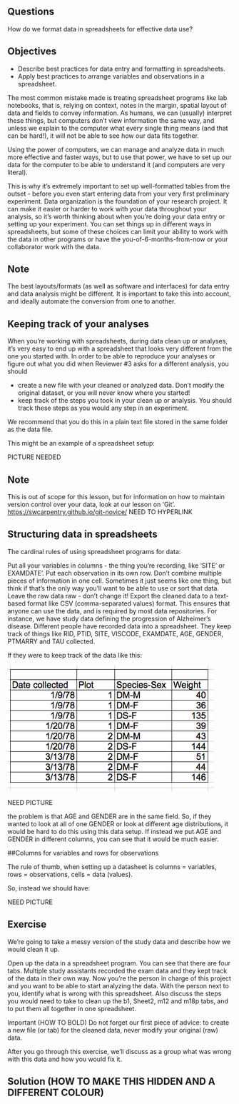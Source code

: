 ## Questions
How do we format data in spreadsheets for effective data use?

## Objectives
- Describe best practices for data entry and formatting in spreadsheets.
- Apply best practices to arrange variables and observations in a spreadsheet.

The most common mistake made is treating spreadsheet programs like lab notebooks, that is, relying on context, notes in the margin, spatial layout of data and fields to convey information. As humans, we can (usually) interpret these things, but computers don’t view information the same way, and unless we explain to the computer what every single thing means (and that can be hard!), it will not be able to see how our data fits together.

Using the power of computers, we can manage and analyze data in much more effective and faster ways, but to use that power, we have to set up our data for the computer to be able to understand it (and computers are very literal).

This is why it’s extremely important to set up well-formatted tables from the outset - before you even start entering data from your very first preliminary experiment. Data organization is the foundation of your research project. It can make it easier or harder to work with your data throughout your analysis, so it’s worth thinking about when you’re doing your data entry or setting up your experiment. You can set things up in different ways in spreadsheets, but some of these choices can limit your ability to work with the data in other programs or have the you-of-6-months-from-now or your collaborator work with the data.

## Note

The best layouts/formats (as well as software and interfaces) for data entry and data analysis might be different. It is important to take this into account, and ideally automate the conversion from one to another.

## Keeping track of your analyses

When you’re working with spreadsheets, during data clean up or analyses, it’s very easy to end up with a spreadsheet that looks very different from the one you started with. In order to be able to reproduce your analyses or figure out what you did when Reviewer #3 asks for a different analysis, you should

- create a new file with your cleaned or analyzed data. Don’t modify the original dataset, or you will never know where you started!
- keep track of the steps you took in your clean up or analysis. You should track these steps as you would any step in an experiment. 

We recommend that you do this in a plain text file stored in the same folder as the data file.

This might be an example of a spreadsheet setup:

PICTURE NEEDED

## Note

This is out of scope for this lesson, but for information on how to maintain version control over your data, look at our lesson on ‘Git’. https://swcarpentry.github.io/git-novice/ NEED TO HYPERLINK

## Structuring data in spreadsheets

The cardinal rules of using spreadsheet programs for data:

Put all your variables in columns - the thing you’re recording, like ‘SITE’ or EXAMDATE’.
Put each observation in its own row.
Don’t combine multiple pieces of information in one cell. Sometimes it just seems like one thing, but think if that’s the only way you’ll want to be able to use or sort that data.
Leave the raw data raw - don’t change it!
Export the cleaned data to a text-based format like CSV (comma-separated values) format. This ensures that anyone can use the data, and is required by most data repositories.
For instance, we have study data defining the progression of Alzheimer’s disease. Different people have recorded data into a spreadsheet. They keep track of things like RID, PTID, SITE, VISCODE, EXAMDATE, AGE, GENDER, PTMARRY and TAU collected.

If they were to keep track of the data like this:

![alttext](/fig/multiple-info.png)

NEED PICTURE

the problem is that AGE and GENDER are in the same field. So, if they wanted to look at all of one GENDER or look at different age distributions, it would be hard to do this using this data setup. If instead we put AGE and GENDER in different columns, you can see that it would be much easier.

##Columns for variables and rows for observations

The rule of thumb, when setting up a datasheet is columns = variables, rows = observations, cells = data (values).

So, instead we should have:

NEED PICTURE

## Exercise

We’re going to take a messy version of the study data and describe how we would clean it up.

Open up the data in a spreadsheet program.
You can see that there are four tabs. Multiple study assistants recorded the exam data and they kept track of the data in their own way. Now you’re the person in charge of this project and you want to be able to start analyzing the data.
With the person next to you, identify what is wrong with this spreadsheet. Also discuss the steps you would need to take to clean up the b1, Sheet2, m12 and m18p tabs, and to put them all together in one spreadsheet.

Important (HOW TO BOLD) Do not forget our first piece of advice: to create a new file (or tab) for the cleaned data, never modify your original (raw) data.

After you go through this exercise, we’ll discuss as a group what was wrong with this data and how you would fix it.

## Solution (HOW TO MAKE THIS HIDDEN AND A DIFFERENT COLOUR)


